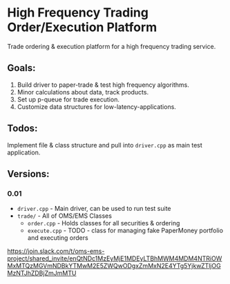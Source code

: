 # High Frequency Trading Order/Execution Platform
Trade ordering & execution platform for a high frequency trading service.

## Goals:
1. Build driver to paper-trade & test high frequency algorithms.
1. Minor calculations about data, track products.
1. Set up p-queue for trade execution.
1. Customize data structures for low-latency-applications.

## Todos:
Implement file & class structure and pull into `driver.cpp` as main test application.

## Versions:
### 0.01
* `driver.cpp` - Main driver, can be used to run test suite
* `trade/` - All of OMS/EMS Classes
  * `order.cpp` - Holds classes for all securities & ordering
  * `execute.cpp` - TODO - class for managing fake PaperMoney portfolio and executing orders


https://join.slack.com/t/oms-ems-project/shared_invite/enQtNDc1MzEyMjE1MDEyLTBhMWM4MDM4NTRiOWMxMTQzMGVmNDBkYTMwM2E5ZWQwODgxZmMxN2E4YTg5YjkwZTljOGMzNTJhZDBjZmJmMTU
